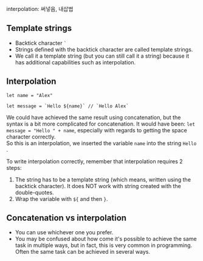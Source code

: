 interpolation: 써넣음, 내삽법

## Template strings
- Backtick character ``` ` ```
- Strings defined with the backtick character are called template strings.
- We call it a template string (but you can still call it a string) because it has additional capabilities such as interpolation.

## Interpolation
```
let name = "Alex"

let message = `Hello ${name}` // `Hello Alex`
```
We could have achieved the same result using concatenation, but the syntax is a bit more complicated for concatenation. 
It would have been: ```let message = "Hello " + name```, especially with regards to getting the space character correctly.  
So this is an interpolation, we inserted the variable ```name``` into the string ```Hello ```.


To write interpolation correctly, remember that interpolation requires 2 steps:
1. The string has to be a template string (which means, written using the backtick character). It does NOT work with string created with the double-quotes.
2. Wrap the variable with ```${``` and then ```}```.

## Concatenation vs interpolation
- You can use whichever one you prefer.
- You may be confused about how come it's possible to achieve the same task in multiple ways, but in fact, this is very common in programming. Often the same task can be achieved in several ways.
